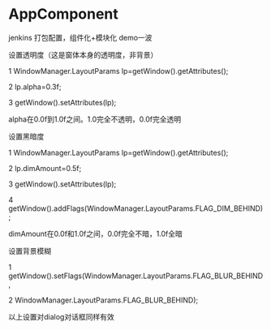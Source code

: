# AppComponent
jenkins 打包配置，组件化+模块化 demo一波
[]()

设置透明度（这是窗体本身的透明度，非背景）
 
 
1 WindowManager.LayoutParams lp=getWindow().getAttributes();  
 
2 lp.alpha=0.3f;  
 
3 getWindow().setAttributes(lp); 
 
alpha在0.0f到1.0f之间。1.0完全不透明，0.0f完全透明
 
 
设置黑暗度
 
 
1 WindowManager.LayoutParams lp=getWindow().getAttributes();  
 
2 lp.dimAmount=0.5f;  
 
3 getWindow().setAttributes(lp);  
 
4 getWindow().addFlags(WindowManager.LayoutParams.FLAG_DIM_BEHIND); 
 
dimAmount在0.0f和1.0f之间，0.0f完全不暗，1.0f全暗
 
 
设置背景模糊
 
 
1 getWindow().setFlags(WindowManager.LayoutParams.FLAG_BLUR_BEHIND,   
 
2 WindowManager.LayoutParams.FLAG_BLUR_BEHIND); 
 
以上设置对dialog对话框同样有效